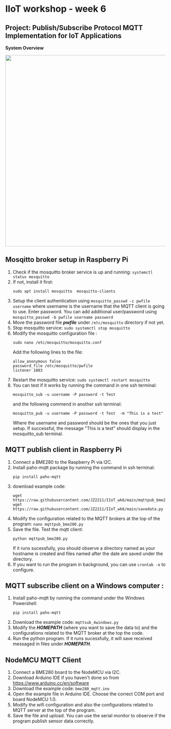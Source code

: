 # IIoT workshop - week 6
## Project: Publish/Subscribe Protocol MQTT Implementation for IoT Applications
**System Overview**

<img src="https://github.com/JZ2211/IIoT_wk6/assets/100505718/c60ae3bb-a8b9-4eb0-84a6-13098ee19640" width="600">

## Mosqitto broker setup in Raspberry Pi
1. Check if the mosquitto broker service is up and running: ```systemctl status mosquitto```
2. If not, install it first:
   ```
   sudo apt install mosquitto  mosquitto-clients
   ```
3. Setup the client authentication using ```mosquitto_passwd -c pwfile username```
   where username is the username that the MQTT client is going to use. Enter password.
   You can add additional user/password using ```mosquitto_passwd -b pwfile username password```
4. Move the password file ***pwfile*** under ```/etc/mosquitto``` directory if not yet.
5. Stop mosquitto service: ```sudo systemctl stop mosquitto```
6. Modify the mosquitto configuration file :
   ```
   sudo nano /etc/mosquitto/mosquitto.conf
   ```
   Add the following lines to the file:
   ```
   allow_anonymous false
   password_file /etc/mosquitto/pwfile
   listener 1883
   ```
7. Restart the mosquitto service: ```sudo systemctl restart mosquitto ```
8. You can test if it works by running the command in one ssh terminal:
   ```
   mosquitto_sub -u username -P password -t Test
   ```
   and the following commend in another ssh terminal:
   ```
   mosquitto_pub -u username -P password -t Test  -m "This is a test"
   ```
   Where the username and password should be the ones that you just setup. If successful, the message "This is a test" should display in the mosquitto_sub terminal. 

## MQTT publish client in Raspberry Pi
1. Connect a BME280 to the Raspberry Pi via I2C.
2. Install paho-mqtt package by running the command in ssh terminal:
   ```
   pip install paho-mqtt
   ```
3. download example code:
   ```
   wget https://raw.githubusercontent.com/JZ2211/IIoT_wk6/main/mqttpub_bme280.py
   wget https://raw.githubusercontent.com/JZ2211/IIoT_wk6/main/savedata.py
   ```
4. Modify the configuration related to the MQTT brokers at the top of the program: ```nano mqttpub_bme280.py```
5. Save the file. Test the mqtt client:
   ```
   python mqttpub_bme280.py
   ```
   If it runs sucessfully, you should observe a directory named as your hostname is created and files named after the date are saved under the directory.
6. If you want to run the program in background, you can use ```crontab -e``` to configure.

## MQTT subscribe client on a Windows computer :
1. Install paho-mqtt by running the command under the Windows Powershell:
   ```
   pip install paho-mqtt
   ```
3. Download the example code: ```mqttsub_4windows.py```
4. Modify the ***HOMEPATH*** (where you want to save the data to) and the configurations related to the MQTT broker at the top the code.
5. Run the python program. If it runs sucessfully, it will save received messaged in files under ***HOMEPATH***.

## NodeMCU MQTT Client
1. Connect a BME280 board to the NodeMCU via I2C.  
2. Download Arduino IDE if you haven't done so from https://www.arduino.cc/en/software
3. Download the example code: ```bme280_mqtt.ino```
4. Open the example file in Arduino IDE. Choose the correct COM port and board NodeMCU 1.0.
5. Modify the wifi configuration and also the configurations related to MQTT server at the top of the program.
6. Save the file and upload. You can use the serial monitor to observe if the program publish sensor data correctly. 
